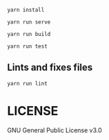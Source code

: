
```
yarn install
```

```
yarn run serve
```

```
yarn run build
```

```
yarn run test
```

## Lints and fixes files
```
yarn run lint
```

# LICENSE
GNU General Public License v3.0
